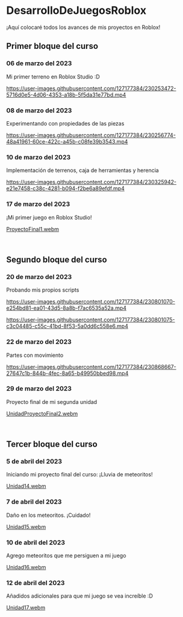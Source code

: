# DesarrolloDeJuegosRoblox

¡Aquí colocaré todos los avances de mis proyectos en Roblox!

## Primer bloque del curso

### 06 de marzo del 2023
Mi primer terreno en Roblox Studio :D

https://user-images.githubusercontent.com/127177384/230253472-5716d0e5-4d06-4353-a18b-5f5da31e77bd.mp4

### 08 de marzo del 2023
Experimentando con propiedades de las piezas

https://user-images.githubusercontent.com/127177384/230256774-48a41961-60ce-422c-a45b-c08fe39b3543.mp4

### 10 de marzo del 2023
Implementación de terrenos, caja de herramientas y herencia

https://user-images.githubusercontent.com/127177384/230325942-e21e7458-c38c-4281-b094-f2be6a89efdf.mp4

### 17 de marzo del 2023
¡Mi primer juego en Roblox Studio!

[ProyectoFinal1.webm](https://user-images.githubusercontent.com/127177384/232249903-f2f2d9a6-5627-41fb-8517-739e7410615d.webm)

<br>

## Segundo bloque del curso

### 20 de marzo del 2023
Probando mis propios scripts

https://user-images.githubusercontent.com/127177384/230801070-e254bd81-ea01-43d5-8a8b-f7ac6535a52a.mp4

https://user-images.githubusercontent.com/127177384/230801075-c3c04485-c55c-41bd-8f53-5a0dd6c558e6.mp4

### 22 de marzo del 2023
Partes con movimiento

https://user-images.githubusercontent.com/127177384/230868667-27647c1b-844b-4fec-8a65-b49950bbed98.mp4

### 29 de marzo del 2023
Proyecto final de mi segunda unidad

[UnidadProyectoFinal2.webm](https://user-images.githubusercontent.com/127177384/230866905-6f948c6e-1b0a-4272-9399-fd10ac34215f.webm)

<br>

## Tercer bloque del curso

### 5 de abril del 2023
Iniciando mi proyecto final del curso: ¡Lluvia de meteoritos!

[Unidad14.webm](https://user-images.githubusercontent.com/127177384/232248578-0acdc90b-14d2-49ba-8b4a-3b8a7ab06eab.webm)

### 7 de abril del 2023
Daño en los meteoritos. ¡Cuidado!

[Unidad15.webm](https://user-images.githubusercontent.com/127177384/232248632-226cb1d5-828d-424f-bca8-4d47b593b945.webm)

### 10 de abril del 2023
Agrego meteoritos que me persiguen a mi juego

[Unidad16.webm](https://user-images.githubusercontent.com/127177384/232248651-1994d146-b205-4c68-a713-d1999ef8dab6.webm)

### 12 de abril del 2023
Añadidos adicionales para que mi juego se vea increíble :D

[Unidad17.webm](https://user-images.githubusercontent.com/127177384/232248696-aff501bc-d731-49e7-ab85-0a3f51df285c.webm)
